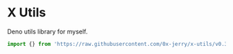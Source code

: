 # X Utils

Deno utils library for myself.

```ts
import {} from 'https://raw.githubusercontent.com/0x-jerry/x-utils/v0.3.0/mod.ts'
```
